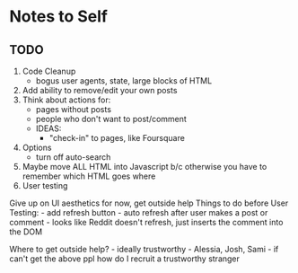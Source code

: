 # Notes to Self
## TODO
1. Code Cleanup
    - bogus user agents, state, large blocks of HTML
1. Add ability to remove/edit your own posts
1. Think about actions for:
    - pages without posts
    - people who don't want to post/comment
    - IDEAS:
        - "check-in" to pages, like Foursquare
1. Options
    - turn off auto-search
1. Maybe move ALL HTML into Javascript b/c otherwise you have to remember which HTML goes where
1. User testing

Give up on UI aesthetics for now, get outside help
Things to do before User Testing:
    - add refresh button
    - auto refresh after user makes a post or comment
        - looks like Reddit doesn't refresh, just inserts the comment into the DOM

Where to get outside help?
    - ideally trustworthy
        - Alessia, Josh, Sami
    - if can't get the above ppl how do I recruit a trustworthy stranger